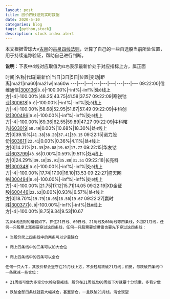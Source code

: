```yaml
---
layout: post
title: 股价四线法则实时数据
date: 2020-5-10
categories: blog
tags: [python,stock]
description: stock index alert
---
```



本文根据雪球大v[古泉](https://xueqiu.com/u/7148646888)的[古泉四线法则](https://xueqiu.com/7148646888/130498192)，计算了自己的一些自选股当前所处位置，用于持续追踪验证，帮助自己进行判断。

**说明**：下表中4线对应取值为`红色`表示最新价处于对应指标上方，属正面

时间|名称|代码|最新价|当日|3日|5日|位置|变动|距离|ma21|ma60|ma21w|ma60w
---|---|---|---|---|---|---|---|---
09:22:00|信维通信|[300136](https://xueqiu.com/S/SZ300136)|`0.0`|-100.00%|-inf%|-inf%|处`0`线上方|-4|-100.00%|48.25|43.75|41.58|37.57
09:22:09|寒锐钴业|[300618](https://xueqiu.com/S/SZ300618)|`0.0`|-100.00%|-inf%|-inf%|处`0`线上方|-4|-100.00%|58.68|52.95|51.87|57.49
09:22:09|中科创达|[300496](https://xueqiu.com/S/SZ300496)|`0.0`|-100.00%|-inf%|-inf%|处`0`线上方|-4|-100.00%|69.36|62.55|59.89|47.27
09:22:09|中科曙光|[603019](https://xueqiu.com/S/SH603019)|`50.49`|0.00%|10.68%|18.30%|处`4`线上方|0|39.15%|`41.38`|`38.20`|`37.41`|`30.15`
09:22:15|诺力股份|[603611](https://xueqiu.com/S/SH603611)|`22.41`|0.00%|0.36%|4.11%|处`4`线上方|0|14.21%|`21.35`|`20.08`|`19.62`|`17.77`
09:22:15|华友钴业|[603799](https://xueqiu.com/S/SH603799)|`43.96`|0.00%|0.59%|9.51%|处`4`线上方|0|24.29%|`39.10`|`35.91`|`35.80`|`31.51`
09:22:18|长亮科技|[300348](https://xueqiu.com/S/SZ300348)|`0.0`|-100.00%|-inf%|-inf%|处`0`线上方|-4|-100.00%|17.74|17.00|16.10|13.53
09:22:27|盛天网络|[300494](https://xueqiu.com/S/SZ300494)|`0.0`|-100.00%|-inf%|-inf%|处`0`线上方|-4|-100.00%|21.75|17.12|15.71|14.05
09:22:19|XD金证股|[600446](https://xueqiu.com/S/SH600446)|`22.52`|0.00%|0.93%|6.57%|处`4`线上方|0|18.70%|`19.79`|`18.05`|`18.50`|`19.67`
09:22:27|赢时胜|[300377](https://xueqiu.com/S/SZ300377)|`0.0`|-100.00%|-inf%|-inf%|处`0`线上方|-4|-100.00%|8.75|9.34|9.53|10.67

```
古泉4线法则的精髓如下。抓住21日线、60日线、21周线及60周线等四条线，外加21月线，任何一只股票上涨都要穿过这四条线，任何一只股票要想爆雷也要先下穿过这四条线：

+ 当股价爬上四条线中的两条可以少量建仓

+ 爬上四条线中的三条可以加大仓位

+ 爬上四条线中的四条可以全仓

任何一只大牛，其股价都会坚守在21月线上方，不会轻易跌破21月线；相反，每跌破四条线中一条就减一些仓位：

+ 21周线可做为多空分水岭及警戒线，股价在21周线及60周线下方就要十分慎重，多看少做

+ 跌破全部四条线就要大幅减仓，甚至清仓，一旦跌破21月线，清仓观望
```